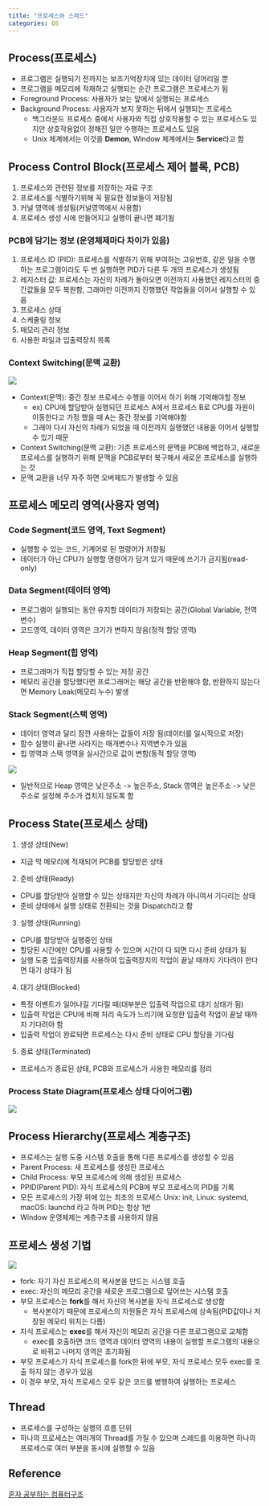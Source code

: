 ```yaml
---
title: "프로세스와 스레드"
categories: OS
---
```

## Process(프로세스)
- 프로그램은 실행되기 전까지는 보조기억장치에 있는 데이터 덩어리일 뿐
- 프로그램을 메모리에 적재하고 실행되는 순간 프로그램은 프로세스가 됨
- Foreground Process: 사용자가 보는 앞에서 실행되는 프로세스
- Background Process: 사용자가 보지 못하는 뒤에서 실행되는 프로세스
    - 백그라운드 프로세스 중에서 사용자와 직접 상호작용할 수 있는 프로세스도 있지만 상호작용없이 정해진 일만 수행하는 프로세스도 있음
    - Unix 체계에서는 이것을 **Demon**, Window 체계에서는 **Service**라고 함
 
## Process Control Block(프로세스 제어 블록, PCB)
1. 프로세스와 관련된 정보를 저장하는 자료 구조
2. 프로세스를 식별하기위해 꼭 필요한 정보들이 저장됨
3. 커널 영역에 생성됨(커널영역에서 사용함)
4. 프로세스 생성 시에 만들어지고 실행이 끝나면 폐기됨
 
### PCB에 담기는 정보 (운영체제마다 차이가 있음)
1. 프로세스 ID (PID): 프로세스를 식별하기 위해 부여하는 고유번호, 같은 일을 수행하는 프로그램이라도 두 번 실행하면 PID가 다른 두 개의 프로세스가 생성됨
2. 레지스터 값: 프로세스는 자신의 차례가 돌아오면 이전까지 사용했던 레지스터의 중간값들을 모두 복원함, 그래야만 이전까지 진행했던 작업들을 이어서 실행할 수 있음
3. 프로세스 상태
4. 스케줄링 정보
5. 매모리 관리 정보
6. 사용한 파일과 입출력장치 목록
 
### Context Switching(문맥 교환)
![]({{site.url}}/images/ContextSwitching.png)
- Context(문맥): 중간 정보 프로세스 수행을 이어서 하기 위해 기억해야할 정보
    - ex) CPU에 할당받아 실행되던 프로세스 A에서 프로세스 B로 CPU를 자원이 이동한다고 가정 했을 때 A는 중간 정보를 기억해야함
    - 그래야 다시 자신의 차례가 되었을 때 이전까지 실행했던 내용을 이어서 실행할 수 있기 때문
- Context Switching(문맥 교환): 기존 프로세스의 문맥을 PCB에 백업하고, 새로운 프로세스를 실행하기 위해 문맥을 PCB로부터 복구해서 새로운 프로세스를 실행하는 것
- 문맥 교환을 너무 자주 하면 오버헤드가 발생할 수 있음

## 프로세스 메모리 영역(사용자 영역)
### Code Segment(코드 영역, Text Segment)
- 실행할 수 있는 코드, 기계어로 된 명령어가 저장됨
- 데이터가 아닌 CPU가 실행할 명령어가 담겨 있기 때문에 쓰기가 금지됨(read-only)

### Data Segment(데이터 영역)
- 프로그램이 실행되는 동안 유지할 데이터가 저장되는 공간(Global Variable, 전역변수)
- 코드영역, 데이터 영역은 크기가 변하지 않음(정적 할당 영역) 

### Heap Segment(힙 영역)
- 프로그래머가 직접 할당할 수 있는 저장 공간
- 메모리 공간을 할당했다면 프로그래머는 해당 공간을 반환해야 함, 반환하지 않는다면 Memory Leak(메모리 누수) 발생

### Stack Segment(스택 영역)
- 데이터 영역과 달리 잠깐 사용하는 값들이 저장 됨(데이터를 일시적으로 저장)
- 함수 실행이 끝나면 사라지는 매개변수나 지역변수가 있음
- 힙 영역과 스택 영역을 실시간으로 값이 변함(동적 할당 영역)

![]({{site.url}}/images/Segment.png)
- 일반적으로 Heap 영역은 낮은주소 -> 높은주소, Stack 영역은 높은주소 -> 낮은주소로 설정해 주소가 겹치지 않도록 함

## Process State(프로세스 상태)
1. 생성 상태(New)
- 지금 막 메모리에 적재되어 PCB를 할당받은 상태

2. 준비 상태(Ready)
- CPU를 할당받아 실행할 수 있는 상태지만 자신의 차례가 아니여서 기다리는 상태
- 준비 상태에서 실행 상태로 전환되는 것을 Dispatch라고 함

3. 실행 상태(Running)
- CPU를 할당받아 실행중인 상태
- 할당된 시간에만 CPU를 사용할 수 있으며 시간이 다 되면 다시 준비 상태가 됨
- 실행 도중 입출력장치를 사용하여 입출력장치의 작업이 끝날 때까지 기다려야 한다면 대기 상태가 됨

4. 대기 상태(Blocked)
- 특정 이벤트가 일어나길 기다릴 때(대부분은 입출력 작업으로 대기 상태가 됨)
- 입출력 작업은 CPU에 비해 처리 속도가 느리기에 요청한 입출력 작업이 끝날 때까지 기다려야 함
- 입출력 작업이 완료되면 프로세스는 다시 준비 상태로 CPU 할당을 기다림

5. 종료 상태(Terminated)
- 프로세스가 종료된 상태, PCB와 프로세스가 사용한 메모리를 정리

### Process State Diagram(프로세스 상태 다이어그램)
![]({{site.url}}/images/ProcessStateDiagram.png)

## Process Hierarchy(프로세스 계층구조)
- 프로세스는 실행 도중 시스템 호출을 통해 다른 프로세스를 생성할 수 있음
- Parent Process: 새 프로세스를 생성한 프로세스
- Child Process: 부모 프로세스에 의해 생성된 프로세스
- PPID(Parent PID): 자식 프로세스의 PCB에 부모 프로세스의 PID를 기록
- 모든 프로세스의 가장 위에 있는 최초의 프로세스 Unix: init, Linux: systemd, macOS: launchd 라고 하며 PID는 항상 1번
- Window 운영체제는 계층구조를 사용하지 않음

## 프로세스 생성 기법
![]({{site.url}}/images/ProcessCreate.png)
- fork: 자기 자신 프로세스의 복사본을 만드는 시스템 호출
- exec: 자신의 메모리 공간을 새로운 프로그램으로 덮어쓰는 시스템 호출
- 부모 프로세스는 **fork**를 해서 자신의 복사본을 자식 프로세스로 생성함
    - 복사본이기 때문에 프로세스의 자원들은 자식 프로세스에 상속됨(PID값이나 저장된 메모리 위치는 다름)
- 자식 프로세스는 **exec**를 해서 자신의 메모리 공간을 다른 프로그램으로 교체함
    - exec를 호출하면 코드 영역과 데이터 영역의 내용이 실행할 프로그램의 내용으로 바뀌고 나머지 영역은 초기화됨
- 부모 프로세스가 자식 프로세스를 fork한 뒤에 부모, 자식 프로세스 모두 exec를 호출 하지 않는 경우가 있음
- 이 경우 부모, 자식 프로세스 모두 같은 코드를 병행하여 실행하는 프로세스

## Thread
- 프로세스를 구성하는 실행의 흐름 단위
- 하나의 프로세스는 여러개의 Thread를 가질 수 있으며 스레드를 이용하면 하나의 프로세스로 여러 부분을 동시에 실행할 수 있음

## Reference
[혼자 공부하는 컴퓨터구조]()
